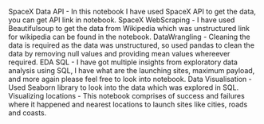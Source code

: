 SpaceX Data API - In this notebook I have used SpaceX API to get the data, you can get API link in notebook.
SpaceX WebScraping - I have used Beautifulsoup to get the data from Wikipedia which was unstructured link for wikipedia can be found in the notebook.
DataWrangling - Cleaning the data is required as the data was unstructured, so used pandas to clean the data by removing null values and providing mean values whereever required.
EDA SQL - I have got multiple insights from exploratory data analysis using SQL, I have what are the launching sites, maximum payload, and more again please feel free to look into notebook.
Data Visualisation - Used Seaborn library to look into the data which was explored in SQL.
Visualizing locations - This notebook comprises of success and failures where it happened and nearest locations to launch sites like cities, roads and coasts.


